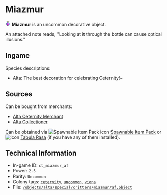 # Miazmur

<img src="https://raw.githubusercontent.com/Ceterai/Enternia/main/objects/alta/special/critters/miazmur/icon.png" alt="Miazmur icon" loading="lazy" width="auto" height="16px"/> **Miazmur** is an uncommon decorative object.

An attached note reads, "Looking at it through the bottle can cause optical illusions."

## Ingame

Species descriptions:

- Alta: The best decoration for celebrating Ceternity!~

## Sources

Can be bought from merchants:

- [Alta Ceternity Merchant](https://ceterai.github.io/MyEnternia/Wiki/AltaCeternityMerchant)
- [Alta Collectioner](https://ceterai.github.io/MyEnternia/Wiki/AltaCollectioner)

Can be obtained via <img src="https://raw.githubusercontent.com/Silverfeelin/Starbound-SpawnableItemPack/master/interface/sip/iconSmall.png" alt="Spawnable Item Pack icon" width="18" height="14"/> [Spawnable Item Pack](https://steamcommunity.com/sharedfiles/filedetails/?id=733665104) or <img src="https://steamuserimages-a.akamaihd.net/ugc/263843960696222713/3EC9A7C005541F7D577EBCB8C5736B4EFC9973D6/" alt="icon" width="8" height="12"/> [Tabula Rasa](https://community.playstarbound.com/resources/the-tabula-rasa.3222/) (if you have any of them installed).

## Technical Information

- In-game ID: `ct_miazmur_af`
- Power: `2.5`
- Rarity: `Uncommon`
- Colony tags: [`ceternity`](https://ceterai.github.io/MyEnternia/Wiki/Tags/Ceternity), [`uncommon`](https://ceterai.github.io/MyEnternia/Wiki/Tags/Uncommon), [`viona`](https://ceterai.github.io/MyEnternia/Wiki/Tags/Viona)
- File: [`/objects/alta/special/critters/miazmur/af.object`](https://github.com/Ceterai/Enternia/blob/main/objects/alta/special/critters/miazmur/af.object)
